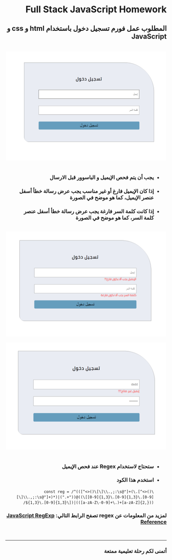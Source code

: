 # Full Stack JavaScript Homework
<body dir="rtl">
    <h2 dir="rtl">المطلوب عمل فورم تسجيل دخول باستخدام html و css و JavaScript</h2>
    <br>
    <div style="text-align: center;"><img src="./images/hw1.PNG" alt="Homework" width="500px" ></div>
    <br>
    <ul dir="rtl">
        <li><h3 dir="rtl">يجب أن يتم فحص الإيميل و الباسوور قبل الارسال</h3></li>
        <li><h3 dir="rtl">إذا كان الإيميل فارغ أو غير مناسب يجب عرض رسالة خطأ أسفل عنصر الإيميل، كما هو موضح في الصورة</h3></li>
        <li><h3 dir="rtl">إذا كانت كلمة السر فارغة يجب عرض رسالة خطأ أسفل عنصر كلمة السر، كما هو موضح في الصورة</h3></li>
    </ul>
    <br>
    <div style="text-align: center;"><img src="./images/hw2.PNG" alt="Homework" width="500px" ></div>
    <br>
    <div style="text-align: center;"><img src="./images/hw3.PNG" alt="Homework" width="500px" ></div>
    <br>
    <ul dir="rtl">
        <li><h3 dir="rtl">ستحتاج لاستخدام Regex عند فحص الإيميل</h3></li>
        <li><h3 dir="rtl">استخدم هذا الكود </h3>
        <code>const reg = /^(([^<>()\[\]\\.,;:\s@"]+(\.[^<>()\[\]\\.,;:\s@"]+)*)|(".+"))@((\[[0-9]{1,3}\.[0-9]{1,3}\.[0-9]{1,3}\.[0-9]{1,3}\])|(([a-zA-Z\-0-9]+\.)+[a-zA-Z]{2,}))$/</code></li>
    </ul>
    <h3 dir="rtl">لمزيد من المعلومات عن regex تصفح الرابط التالي:
     <span><a href="https://www.w3schools.com/jsref/jsref_obj_regexp.asp">JavaScript RegExp Reference</a></span></h3>
     <br>
     <hr>
     <h3 dir="rtl">أتمنى لكم رحلة تعليمية ممتعة</h3>

</body>